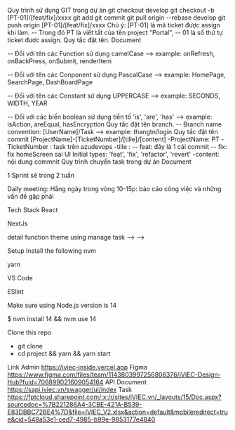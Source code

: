 Quy trình sử dụng GIT trong dự án
git checkout develop
git checkout -b [PT-01]/[feat/fix]/xxxx
git add
git commit
git pull origin --rebase develop
git push origin [PT-01]/[feat/fix]/xxxx
Chú ý:
[PT-01] là mã ticket được assign khi làm.
 -- Trong đó PT là viết tắt của tên project "Portal",
 -- 01 là số thứ tự ticket được assign.
Quy tắc đặt tên.
Document

-- Đối với tên các Function sử dụng camelCase
--> example: onRefresh, onBackPress, onSubmit, renderItem

-- Đối với tên các Conponent sử dụng PascalCase
--> example: HomePage, SearchPage, DashBoardPage

-- Đối với tên các Constant sử dụng UPPERCASE
--> example: SECONDS, WIDTH, YEAR

-- Đối với các biến boolean sử dụng tiền tố 'is', 'are', 'has'
--> example: isAction, areEqual, hasEncryption
Quy tắc đặt tên branch.
-- Branch name convention: [UserName]/Task
--> example: thangtn/login
Quy tắc đặt tên commit
[ProjectName]-[TicketNumber]/[tille]/[content]
-ProjectName: PT
-TicketNumber : task trên azudevops
-tille :
    -- feat: đây là 1 cái commit
    -- fix: fix homeScreen sai UI
    Initial types: 'feat', 'fix', 'refactor', 'revert'
-content: nội dung commnit
Quy trình chuyển task trong dự án
Document

1 Sprint sẽ trong 2 tuần

Daily meeting: Hằng ngày trong vòng 10-15p: báo cáo công việc và những vấn đề gặp phải

Tech Stack
React

NextJs

<!-- Document theme ---> detail function theme using

<!-- Clickup ---> manage task --> -->

Setup
Install the following
nvm

yarn

VS Code

ESlint

Make sure using Node.js version is 14

$ nvm install 14 && nvm use 14

Clone this repo
- git clone 
- cd project && yarn && yarn start



Link
Admin https://iviec-inside.vercel.app
Figma https://www.figma.com/files/team/1143803997256806376/iVIEC-Design-Hub?fuid=706899021609054164
API Document https://sapi.iviec.vn/swagger/ui/index
Task https://fptcloud.sharepoint.com/:x:/r/sites/iVIEC.vn/_layouts/15/Doc.aspx?sourcedoc=%7B221286A4-3CBE-421A-B539-E83DBBC72BE4%7D&file=IVIEC_V2.xlsx&action=default&mobileredirect=true&cid=548a53e1-ced7-4985-b99e-9853177e4840